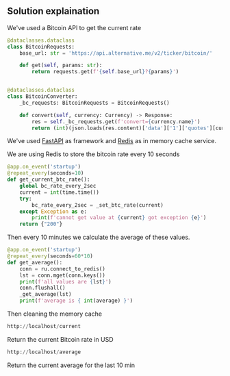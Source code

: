 ## Solution explaination

We've used a Bitcoin API to get the current rate

```python
@dataclasses.dataclass
class BitcoinRequests:
    base_url: str = 'https://api.alternative.me/v2/ticker/bitcoin/'

    def get(self, params: str):
        return requests.get(f'{self.base_url}?{params}')


@dataclasses.dataclass
class BitcoinConverter:
    _bc_requests: BitcoinRequests = BitcoinRequests()

    def convert(self, currency: Currency) -> Response:
        res = self._bc_requests.get(f'convert={currency.name}')
        return (int)(json.loads(res.content)['data']['1']['quotes'][currency.name]['price'])
```

We've used [FastAPI](https://fastapi.tiangolo.com/) as framework and [Redis](https://docs.microsoft.com/en-us/azure/azure-cache-for-redis/cache-overview) as in memory cache service. 

We are using Redis to store the bitcoin rate every 10 seconds 

```python
@app.on_event('startup')
@repeat_every(seconds=10)
def get_current_btc_rate():
    global bc_rate_every_2sec
    current = int(time.time())
    try:
        bc_rate_every_2sec = _set_btc_rate(current)
    except Exception as e:
        print(f'cannot get value at {current} got exception {e}')
    return {"200"}
``` 

Then every 10 minutes we calculate the average of these values.

```python
@app.on_event('startup')
@repeat_every(seconds=60*10)
def get_average():
    conn = ru.connect_to_redis()
    lst = conn.mget(conn.keys())
    print(f'all values are {lst}')
    conn.flushall()
    _get_average(lst)
    print(f'average is { int(average) }')
```

Then cleaning the memory cache

```python 
http://localhost/current
```
Return the current Bitcoin rate in USD

```python 
http://localhost/average
```
Return the current average for the last 10 min
